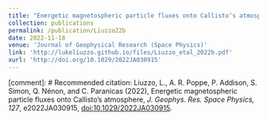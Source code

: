 ```yaml
---
title: "Energetic magnetospheric particle fluxes onto Callisto’s atmosphere"
collection: publications
permalink: /publication/Liuzzo22b
date: 2022-11-18
venue: 'Journal of Geophysical Research (Space Physics)'
link: 'http://lukeliuzzo.github.io/files/Liuzzo_etal_2022b.pdf'
xurl: 'http://doi.org/10.1029/2022JA030915'
---
```


[comment]: # Recommended citation: Liuzzo, L., A. R. Poppe, P. Addison, S. Simon, Q. Nénon, and C. Paranicas (2022), Energetic magnetospheric particle fluxes onto Callisto’s atmosphere, <i>J. Geophys. Res. Space Physics, 127</i>, e2022JA030915, [doi:10.1029/2022JA030915](https://doi.org/10.1029/2022JA030915).
